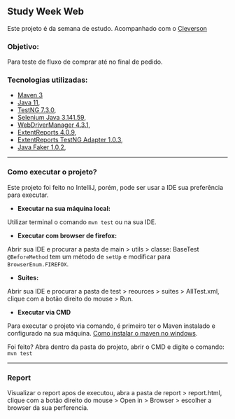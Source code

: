## Study Week Web

Este projeto é da semana de estudo. Acompanhado com o [Cleverson](https://github.com/clevsampaio)

### Objetivo: 
Para teste de fluxo de comprar até no final de pedido.


### Tecnologias utilizadas:

- [Maven 3](http://maven.apache.org/download.cgi)
- [Java 11](https://www.oracle.com/java/technologies/javase-jdk11-downloads.html),
- [TestNG 7.3.0](https://mvnrepository.com/artifact/org.testng/testng/7.3.0),
- [Selenium Java 3.141.59](https://mvnrepository.com/artifact/org.seleniumhq.selenium/selenium-java/3.141.59),
- [WebDriverManager 4.3.1](https://mvnrepository.com/artifact/io.github.bonigarcia/webdrivermanager/4.3.1),
- [ExtentReports 4.0.9](https://mvnrepository.com/artifact/com.aventstack/extentreports/4.0.9),
- [ExtentReports TestNG Adapter 1.0.3](https://mvnrepository.com/artifact/com.aventstack/extentreports-testng-adapter/1.0.3),
- [Java Faker 1.0.2](https://mvnrepository.com/artifact/com.github.javafaker/javafaker/1.0.2),
---

### Como executar o projeto?

Este projeto foi feito no IntelliJ, porém, pode ser usar a IDE sua preferência para executar.

- **Executar na sua máquina local:** 

Utilizar terminal o comando `mvn test` ou na sua IDE. 

- **Executar com browser de firefox:** 
  
Abrir sua IDE e procurar a pasta de main > utils > classe: BaseTest `@BeforeMethod` tem um método de `setUp` e modificar para `BrowserEnum.FIREFOX`.

- **Suites:**

Abrir sua IDE e procurar a pasta de test > reources > suites > AllTest.xml, clique com a botão direito do mouse > Run.

- **Executar via CMD**

Para executar o projeto via comando, é primeiro ter o Maven instalado e configurado na sua máquina.
[Como instalar o maven no windows](https://dicasdejava.com.br/como-instalar-o-maven-no-windows/).

Foi feito? Abra dentro da pasta do projeto, abrir o CMD e digite o comando: `mvn test`

---

### Report

Visualizar o report apos de executou, abra a pasta de report > report.html, clique com a botão direito do mouse > Open in > Browser > escolher a browser da sua perferencia.
